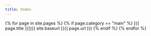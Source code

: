 ```yaml
---
title: Index
---
```


{% for page in site.pages %}
{% if page.category == "main" %}
[{{ page.title }}]({{ site.baseurl }}{{ page.url }})
{% endif %}
{% endfor %}